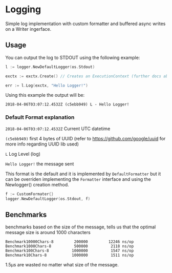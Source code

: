# Logging
Simple log implementation with custom formatter and buffered async writes on a Writer ingerface.

## Usage
You can output the log to STDOUT using the following example:

``` go
l := logger.NewDefaultLogger(os.Stdout)

exctx := exctx.Create() // Creates an ExecutionContext (further docs aboutn this on the way)

err := l.Log(exctx, "Hello Logger!")
```

Using this example the output will be:

```
2018-04-06T03:07:12.4532Z (c5ebb949) L - Hello Logger!
```

### Default Format explanation
`2018-04-06T03:07:12.4532Z` Current UTC datetime

`(c5ebb949)` first 4 bytes of UUID (refer to https://github.com/google/uuid for more info regarding UUID lib used)

`L` Log Level (log)

`Hello Logger!` the message sent

This format is the default and it is implemented by `DefaultFormatter` but it can be overriden implementing the `Formatter` interface and using the Newlogger() creation method.

``` go
f := CustomFormater{}
logger.NewDefaultLogger(os.Stdout, f)
```

## Benchmarks
benchmarks based on the size of the message, tells us that the optimal message size is around 1000 characters

```
Benchmark10000Chars-8   	  200000	     12246 ns/op
Benchmark1000Chars-8    	  500000	      2118 ns/op
Benchmark100Chars-8     	 1000000	      1547 ns/op
Benchmark10Chars-8      	 1000000	      1511 ns/op
```

1.5µs are wasted no matter what size of the message.
